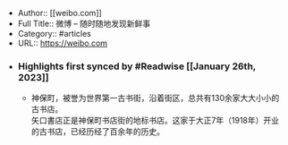 - Author:: [[weibo.com]]
- Full Title:: 微博 – 随时随地发现新鲜事
- Category:: #articles
- URL:: https://weibo.com
- ### Highlights first synced by #Readwise [[January 26th, 2023]]
    - 神保町，被誉为世界第一古书街，沿着街区，总共有130余家大大小小的古书店。  
矢口書店正是神保町书店街的地标书店。这家于大正7年（1918年）开业的古书店，已经历经了百余年的历史。
